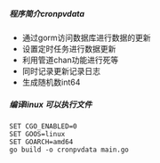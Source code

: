 ##### 程序简介cronpvdata

- 通过gorm访问数据库进行数据的更新
- 设置定时任务进行数据更新
- 利用管道chan功能进行死等
- 同时记录更新记录日志
- 生成随机数int64


##### 编译linux 可以执行文件
~~~
SET CGO_ENABLED=0
SET GOOS=linux
SET GOARCH=amd64
go build -o cronpvdata main.go
~~~